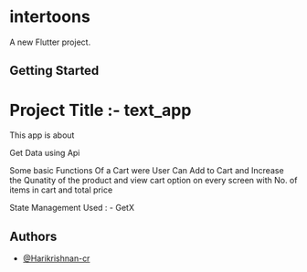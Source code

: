# intertoons

A new Flutter project.

## Getting Started

# Project Title :-  text_app

This app is about 

Get Data using Api 

Some basic Functions Of a Cart were User Can Add to Cart and Increase the Qunatity of the product and view cart option on every screen with No. of items in cart and total price

State Management Used : - GetX


## Authors
- [@Harikrishnan-cr](https://www.github.com/Harikrishnan-cr)


